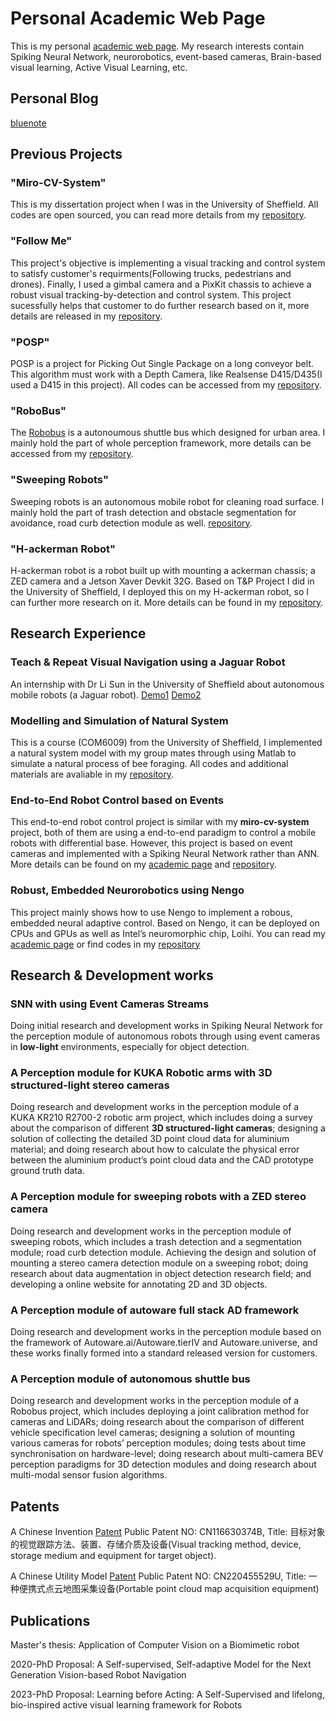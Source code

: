 # Personal Academic Web Page
This is my personal [academic web page](https://neuronsvision.com/). My research interests contain Spiking Neural Network, neurorobotics, event-based cameras, Brain-based visual learning, Active Visual Learning, etc.

## Personal Blog
[bluenote](https://www.bluenote.top)

## Previous Projects

### "Miro-CV-System"
This is my dissertation project when I was in the University of Sheffield. All codes are open sourced, you can read more details from my [repository](https://github.com/LiZheng1997/MiRo-CV-System).

### "Follow Me"
This project's objective is implementing a visual tracking and control system to satisfy customer's requirments(Following trucks, pedestrians and drones). Finally, I used a gimbal camera and a PixKit chassis to achieve a robust visual tracking-by-detection and control system. This project sucessfully helps that customer to do further research based on it, more details are released in my [repository](https://github.com/LiZheng1997/Follow-Me).

### "POSP"
POSP is a project for Picking Out Single Package on a long conveyor belt. This algorithm must work with a Depth Camera, like Realsense D415/D435(I used a D415 in this project). All codes can be accessed from my [repository](https://github.com/LiZheng1997/POSP).

### "RoboBus"
The [Robobus](https://www.pixmoving.com/robobus) is a autonoumous shuttle bus which designed for urban area. I mainly hold the part of whole perception framework, more details can be accessed from my [repository](https://github.com/LiZheng1997/Robobus).

### "Sweeping Robots"
Sweeping robots is an autonomous mobile robot for cleaning road surface. I mainly hold the part of trash detection and obstacle segmentation for avoidance, road curb detection module as well. [repository](https://github.com/LiZheng1997/Sweeping-Robots).

### "H-ackerman Robot"
H-ackerman robot is a robot built up with mounting a ackerman chassis; a ZED camera and a Jetson Xaver Devkit 32G. Based on T&P Project I did in the University of Sheffield, I deployed this on my H-ackerman robot, so I can further more research on it. More details can be found in my [repository](https://github.com/LiZheng1997/H-Ackerman-Robot).

## Research Experience

### Teach & Repeat Visual Navigation using a Jaguar Robot
An internship with Dr Li Sun in the University of Sheffield about autonomous mobile robots (a Jaguar robot). [Demo1](https://www.youtube.com/watch?v=4-_VVGgxXEI) [Demo2](https://v.youku.com/v_show/id_XNDUyMDIyMzU5Ng==.html?spm=a2hzp.8253869.0.0)

### Modelling and Simulation of Natural System
This is a course (COM6009) from the University of Sheffield, I implemented a natural system model with my group mates through using Matlab to simulate a natural process of bee foraging. All codes and additional materials are avaliable in my [repository](https://github.com/LiZheng1997/Modelling-and-Simulation-of-Natural-System).

### End-to-End Robot Control based on Events
This end-to-end robot control project is similar with my **miro-cv-system** project, both of them are using a end-to-end paradigm to control a mobile robots with differential base. However, this project is based on event cameras and implemented with a Spiking Neural Network rather than ANN. More details can be found on my [academic page](https://neuronsvision.com/projects/Event_based_Robot_Control_project/) and [repository](https://github.com/Bluet-NeuroRobotics/Training-Neural-Networks-for-Event-Based-End-to-End-Robot-Control).

### Robust, Embedded Neurorobotics using Nengo
This project mainly shows how to use Nengo to implement a robous, embedded neural adaptive control. Based on Nengo, it can be deployed on CPUs and GPUs as well as Intel’s neuromorphic chip, Loihi. You can read my [academic page](https://neuronsvision.com/projects/Neurorobotics_Nengo_project/) or find codes in my [repository](https://github.com/Bluet-NeuroRobotics/neurorobotics-2020)


## Research & Development works

### SNN with using Event Cameras Streams
Doing initial research and development works in Spiking Neural Network for the perception module of
autonomous robots through using event cameras in **low-light** environments, especially for object
detection.

### A Perception module for KUKA Robotic arms with 3D structured-light stereo cameras
Doing research and development works in the perception module of a KUKA KR210 R2700-2 robotic arm project, which
includes doing a survey about the comparison of different **3D structured-light cameras**; designing a solution of collecting the detailed 3D point cloud data for aluminium material; and doing research about how to calculate the physical error between the aluminium product’s point cloud data and the CAD prototype ground truth data.

### A Perception module for sweeping robots with a ZED stereo camera
Doing research and development works in the perception module of sweeping robots, which includes a
trash detection and a segmentation module; road curb detection module. Achieving the design and
solution of mounting a stereo camera detection module on a sweeping robot;  doing research
about data augmentation in object detection research field; and developing a online website for annotating 2D and 3D objects.

### A Perception module of autoware full stack AD framework
Doing research and development works in the perception module based on the framework of Autoware.ai/Autoware.tierIV and Autoware.universe, and these works finally formed into a standard released version for customers.

### A Perception module of autonomous shuttle bus
Doing research and development works in the perception module of a Robobus project, which includes
deploying a joint calibration method for cameras and LiDARs; doing research about the comparison of
different vehicle specification level cameras; designing a solution of mounting various cameras for
robots’ perception modules; doing tests about time synchronisation on hardware-level; doing research
about multi-camera BEV perception paradigms for 3D detection modules and doing research about
multi-modal sensor fusion algorithms.


## Patents

A Chinese Invention [Patent](https://patents.google.com/patent/CN116630374B/en?oq=CN116630374B) Public Patent NO: CN116630374B, Title: 目标对象的视觉跟踪方法、装置、存储介质及设备(Visual tracking method, device, storage medium and equipment for target object).

A Chinese Utility Model [Patent](https://patents.google.com/patent/CN220455529U/en?oq=CN220455529U) Public Patent NO: CN220455529U, Title: 一种便携式点云地图采集设备(Portable point cloud map acquisition equipment)

## Publications

Master's thesis: Application of Computer Vision on a Biomimetic robot


2020-PhD Proposal: A Self-supervised, Self-adaptive Model for the Next Generation Vision-based Robot Navigation

2023-PhD Proposal: Learning before Acting: A Self-Supervised and lifelong, bio-inspired active visual learning framework for Robots 